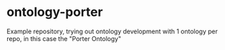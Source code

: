 # ontology-porter
Example repository, trying out ontology development with 1 ontology per repo, in this case the "Porter Ontology"

